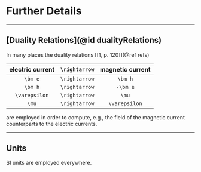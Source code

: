 
# Further Details

---
## [Duality Relations](@id dualityRelations)

In many places the duality relations [[1, p. 120]](@ref refs)

| electric current | ``\rightarrow`` | magnetic current | 
|:---------------: | :-------------: | :--------------: |
| ``\bm e``        | ``\rightarrow`` | ``\bm h``        |
| ``\bm h``        | ``\rightarrow`` | ``-\bm e``       |
| ``\varepsilon``  | ``\rightarrow`` | ``\mu``          |
| ``\mu``          | ``\rightarrow`` | ``\varepsilon``  |

are employed in order to compute, e.g., the field of the magnetic current counterparts to the electric currents.


---
## Units

SI units are employed everywhere.
